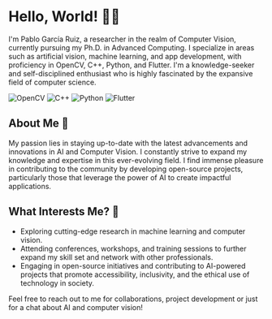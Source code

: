 # Hello, World! 👋🏼

I'm Pablo García Ruiz, a researcher in the realm of Computer Vision, currently pursuing my Ph.D. in Advanced Computing. I specialize in areas such as artificial vision, machine learning, and app development, with proficiency in OpenCV, C++, Python, and Flutter. I'm a knowledge-seeker and self-disciplined enthusiast who is highly fascinated by the expansive field of computer science.


![OpenCV](https://img.shields.io/badge/-OpenCV-5C3EE8?style=flat-square&logo=OpenCV)
![C++](https://img.shields.io/badge/-C++-00599C?style=flat-square&logo=c)
![Python](https://img.shields.io/badge/-Python-black?style=flat-square&logo=Python)
![Flutter](https://img.shields.io/badge/-Flutter-02569B?style=flat-square&logo=flutter)

## About Me 🚀

My passion lies in staying up-to-date with the latest advancements and innovations in AI and Computer Vision. I constantly strive to expand my knowledge and expertise in this ever-evolving field. I find immense pleasure in contributing to the community by developing open-source projects, particularly those that leverage the power of AI to create impactful applications.

## What Interests Me? 🤔

- Exploring cutting-edge research in machine learning and computer vision.
- Attending conferences, workshops, and training sessions to further expand my skill set and network with other professionals.
- Engaging in open-source initiatives and contributing to AI-powered projects that promote accessibility, inclusivity, and the ethical use of technology in society.

Feel free to reach out to me for collaborations, project development or just for a chat about AI and computer vision! 
